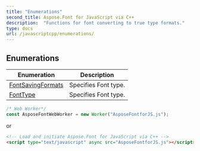 ```yaml
---
title: "Enumerations"
second_title: Aspose.Font for JavaScript via C++
description:  "Functions for font converting to true type formats."
type: docs
url: /javascriptcpp/enumerations/
---
```


## Enumerations

| Enumeration | Description |
| ----------- | ----------- |
| [FontSavingFormats](./fontsavingformats/) | Specifies Font type. |
| [FontType](./fonttype/) | Specifies Font type. |

```js
/* Web Worker*/
const AsposeFontWebWorker = new Worker("AsposeFontforJS.js");
```
or
```html
<!-- Load and initiate Aspose.Font for JavaScript via C++ -->
<script type="text/javascript" async src="AsposeFontforJS.js"></script>
```

